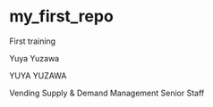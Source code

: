 # my_first_repo
First training

Yuya Yuzawa

YUYA YUZAWA

Vending Supply & Demand Management Senior Staff